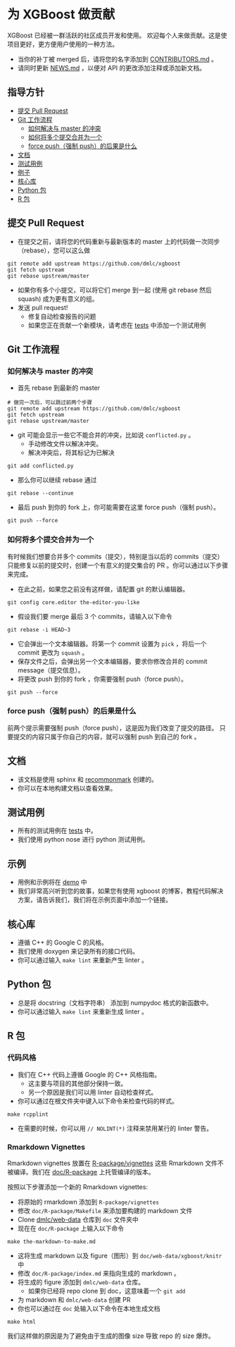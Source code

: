 # 为 XGBoost 做贡献

XGBoost 已经被一群活跃的社区成员开发和使用。 欢迎每个人来做贡献。这是使项目更好，更方便用户使用的一种方法。

*   当你的补丁被 merged 后，请将您的名字添加到 [CONTRIBUTORS.md](https://github.com/dmlc/xgboost/tree/master/doc/CONTRIBUTORS.md) 。
*   请同时更新 [NEWS.md](https://github.com/dmlc/xgboost/tree/master/doc/NEWS.md) ，以便对 API 的更改添加注释或添加新文档。

## 指导方针

*   [提交 Pull Request](#submit-pull-request)
*   [Git 工作流程](#git-workflow-howtos)
    *   [如何解决与 master 的冲突](#how-to-resolve-conflict-with-master)
    *   [如何将多个提交合并为一个](#how-to-combine-multiple-commits-into-one)
    *   [force push（强制 push）的后果是什么](#what-is-the-consequence-of-force-push)
*   [文档](#document)
*   [测试用例](#testcases)
*   [例子](#examples)
*   [核心库](#core-library)
*   [Python 包](#python-package)
*   [R 包](#r-package)

## 提交 Pull Request

*   在提交之前，请将您的代码重新与最新版本的 master 上的代码做一次同步（rebase），您可以这么做

```
git remote add upstream https://github.com/dmlc/xgboost
git fetch upstream
git rebase upstream/master

```

*   如果你有多个小提交，可以将它们 merge 到一起 (使用 git rebase 然后 squash) 成为更有意义的组。
*   发送 pull request!
    *   修复自动检查报告的问题
    *   如果您正在贡献一个新模块，请考虑在 [tests](https://github.com/dmlc/xgboost/tree/master/doc/tests) 中添加一个测试用例

## Git 工作流程

### 如何解决与 master 的冲突

*   首先 rebase 到最新的 master

```
# 做完一次后，可以跳过前两个步骤
git remote add upstream https://github.com/dmlc/xgboost
git fetch upstream
git rebase upstream/master

```

*   git 可能会显示一些它不能合并的冲突，比如说 `conflicted.py` 。
    *   手动修改文件以解决冲突。
    *   解决冲突后，将其标记为已解决

```
git add conflicted.py

```

*   那么你可以继续 rebase 通过

```
git rebase --continue

```

*   最后 push 到你的 fork 上，你可能需要在这里 force push（强制 push）。

```
git push --force

```

### 如何将多个提交合并为一个

有时候我们想要合并多个 commits（提交），特别是当以后的 commits（提交）只能修复以前的提交时，创建一个有意义的提交集合的 PR 。你可以通过以下步骤来完成。

*   在此之前，如果您之前没有这样做，请配置 git 的默认编辑器。

```
git config core.editor the-editor-you-like

```

*   假设我们要 merge 最后 3 个 commits，请输入以下命令

```
git rebase -i HEAD~3

```

*   它会弹出一个文本编辑器。将第一个 commit 设置为 `pick` ，将后一个 commit 更改为 `squash` 。
*   保存文件之后，会弹出另一个文本编辑器，要求你修改合并的 commit message（提交信息）。
*   将更改 push 到你的 fork ，你需要强制 push（force push）。

```
git push --force

```

### force push（强制 push）的后果是什么

前两个提示需要强制 push（force push），这是因为我们改变了提交的路径。 只要提交的内容只属于你自己的内容，就可以强制 push 到自己的 fork 。

## 文档

*   该文档是使用 sphinx 和 [recommonmark](http://recommonmark.readthedocs.org/en/latest/) 创建的。
*   你可以在本地构建文档以查看效果。

## 测试用例

*   所有的测试用例在 [tests](https://github.com/dmlc/xgboost/tree/master/doc/tests) 中。
*   我们使用 python nose 进行 python 测试用例。

## 示例

*   用例和示例将在 [demo](https://github.com/dmlc/xgboost/tree/master/doc/demo) 中
*   我们非常高兴听到您的故事，如果您有使用 xgboost 的博客，教程代码解决方案，请告诉我们，我们将在示例页面中添加一个链接。

## 核心库

*   遵循 C++ 的 Google C 的风格。
*   我们使用 doxygen 来记录所有的接口代码。
*   你可以通过输入 `make lint` 来重新产生 linter 。

## Python 包

*   总是将 docstring（文档字符串） 添加到 numpydoc 格式的新函数中。
*   你可以通过输入 `make lint` 来重新生成 linter 。

## R 包

### 代码风格

*   我们在 C++ 代码上遵循 Google 的 C++ 风格指南。
    *   这主要与项目的其他部分保持一致。
    *   另一个原因是我们可以用 linter 自动检查样式。
*   你可以通过在根文件夹中键入以下命令来检查代码的样式。

```
make rcpplint

```

*   在需要的时候，你可以用 `// NOLINT(*)` 注释来禁用某行的 linter 警告。

### Rmarkdown Vignettes

Rmarkdown vignettes 放置在 [R-package/vignettes](https://github.com/dmlc/xgboost/tree/master/doc/R-package/vignettes) 这些 Rmarkdown 文件不被编译。我们在 [doc/R-package](https://github.com/dmlc/xgboost/tree/master/doc/how_to/R-package) 上托管编译的版本。

按照以下步骤添加一个新的 Rmarkdown vignettes:

*   将原始的 rmarkdown 添加到 `R-package/vignettes`
*   修改 `doc/R-package/Makefile` 来添加要构建的 markdown 文件
*   Clone [dmlc/web-data](https://github.com/dmlc/web-data) 仓库到 `doc` 文件夹中
*   现在在 `doc/R-package` 上输入以下命令

```
make the-markdown-to-make.md

```

*   这将生成 markdown 以及 figure（图形）到 `doc/web-data/xgboost/knitr` 中
*   修改 `doc/R-package/index.md` 来指向生成的 markdown 。
*   将生成的 figure 添加到 `dmlc/web-data` 仓库。
    *   如果你已经将 repo clone 到 doc，这意味着一个 `git add`
*   为 markdown 和 `dmlc/web-data` 创建 PR
*   你也可以通过在 `doc` 处输入以下命令在本地生成文档

```
make html

```

我们这样做的原因是为了避免由于生成的图像 size 导致 repo 的 size 爆炸。